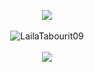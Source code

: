 <p align="center">
  <a href="https://git.io/typing-svg">
    <img src="https://readme-typing-svg.herokuapp.com?font=Fira+Code&color=00FFFF&size=25&center=true&vCenter=true&width=1000&lines=Hi%F0%9F%91%8B%2C+I'm+Laila+Tabourit!;I'm+a+Software+Engineering+Student+at+ALX.;Welcome+to+my+GitHub+profile!❤️" />
  </a>
  <br />
  <br />
  <img src="https://komarev.com/ghpvc/?username=LailaTabourit09&color=00FFFF" alt="LailaTabourit09" />
  <br />
  <br />
  <a href="https://github.com/ryo-ma/github-profile-trophy">
    <img src="https://github-profile-trophy.vercel.app/?username=LailaTabourit09&theme=nord&margin-w=15&margin-h=15&column=7" />
  </a>
</p>


</p>


<!--
**LailaTabourit09/LailaTabourit09** is a ✨ _special_ ✨ repository because its `README.md` (this file) appears on your GitHub profile.

Here are some ideas to get you started:

- 🔭 I’m currently working on ...
- 🌱 I’m currently learning ...
- 👯 I’m looking to collaborate on ...
- 🤔 I’m looking for help with ...
- 💬 Ask me about ...
- 📫 How to reach me: ...
- 😄 Pronouns: ...
- ⚡ Fun fact: ...
-->
